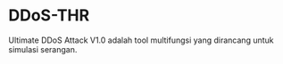 # DDoS-THR
Ultimate DDoS Attack V1.0 adalah tool multifungsi yang dirancang untuk simulasi serangan. 
